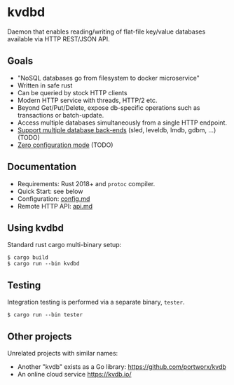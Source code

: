# kvdbd

Daemon that enables reading/writing of flat-file key/value databases
available via HTTP REST/JSON API.

## Goals

* "NoSQL databases go from filesystem to docker microservice"
* Written in safe rust
* Can be queried by stock HTTP clients
* Modern HTTP service with threads, HTTP/2 etc.
* Beyond Get/Put/Delete, expose db-specific operations such as transactions or batch-update.
* Access multiple databases simultaneously from a single HTTP endpoint.
* [Support multiple database back-ends](https://github.com/jgarzik/kvdbd/issues/6) (sled, leveldb, lmdb, gdbm, ...) (TODO)
* [Zero configuration mode](https://github.com/jgarzik/kvdbd/issues/7) (TODO)

## Documentation

* Requirements: Rust 2018+ and `protoc` compiler.
* Quick Start: see below
* Configuration:  [config.md](doc/config.md)
* Remote HTTP API:  [api.md](doc/api.md)

## Using kvdbd

Standard rust cargo multi-binary setup:

```
$ cargo build
$ cargo run --bin kvdbd
```

## Testing

Integration testing is performed via a separate binary, `tester`.
```
$ cargo run --bin tester
```

## Other projects

Unrelated projects with similar names:

* Another "kvdb" exists as a Go library: https://github.com/portworx/kvdb
* An online cloud service https://kvdb.io/

